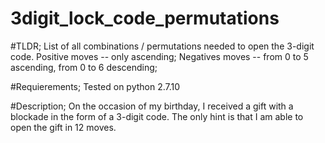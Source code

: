 # 3digit_lock_code_permutations

#TLDR;
List of all combinations / permutations needed to open the 3-digit code.
Positive moves -- only ascending;
Negatives moves -- from 0 to 5 ascending, from 0 to 6 descending;


#Requierements;
Tested on python 2.7.10


#Description;
On the occasion of my birthday, I received a gift with a blockade in the form of a 3-digit code. 
The only hint is that I am able to open the gift in 12 moves.

